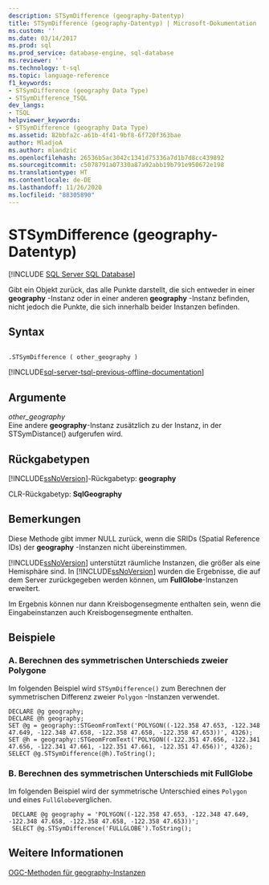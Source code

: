```yaml
---
description: STSymDifference (geography-Datentyp)
title: STSymDifference (geography-Datentyp) | Microsoft-Dokumentation
ms.custom: ''
ms.date: 03/14/2017
ms.prod: sql
ms.prod_service: database-engine, sql-database
ms.reviewer: ''
ms.technology: t-sql
ms.topic: language-reference
f1_keywords:
- STSymDifference (geography Data Type)
- STSymDifference_TSQL
dev_langs:
- TSQL
helpviewer_keywords:
- STSymDifference (geography Data Type)
ms.assetid: 82bbfa2c-a61b-4f41-9bf8-6f720f363bae
author: MladjoA
ms.author: mlandzic
ms.openlocfilehash: 26536b5ac3042c1341d75336a7d1b7d8cc439892
ms.sourcegitcommit: c5078791a07330a87a92abb19b791e950672e198
ms.translationtype: HT
ms.contentlocale: de-DE
ms.lasthandoff: 11/26/2020
ms.locfileid: "88305890"
---
```

# <a name="stsymdifference-geography-data-type"></a>STSymDifference (geography-Datentyp)
[!INCLUDE [SQL Server SQL Database](../../includes/applies-to-version/sql-asdb.md)]

  Gibt ein Objekt zurück, das alle Punkte darstellt, die sich entweder in einer **geography** -Instanz oder in einer anderen **geography** -Instanz befinden, nicht jedoch die Punkte, die sich innerhalb beider Instanzen befinden.  
  
## <a name="syntax"></a>Syntax  
  
```  
  
.STSymDifference ( other_geography )  
```  
  
[!INCLUDE[sql-server-tsql-previous-offline-documentation](../../includes/sql-server-tsql-previous-offline-documentation.md)]

## <a name="arguments"></a>Argumente
 *other_geography*  
 Eine andere **geography**-Instanz zusätzlich zu der Instanz, in der STSymDistance() aufgerufen wird.  
  
## <a name="return-types"></a>Rückgabetypen  
 [!INCLUDE[ssNoVersion](../../includes/ssnoversion-md.md)]-Rückgabetyp: **geography**  
  
 CLR-Rückgabetyp: **SqlGeography**  
  
## <a name="remarks"></a>Bemerkungen  
 Diese Methode gibt immer NULL zurück, wenn die SRIDs (Spatial Reference IDs) der **geography** -Instanzen nicht übereinstimmen.  
  
 [!INCLUDE[ssNoVersion](../../includes/ssnoversion-md.md)] unterstützt räumliche Instanzen, die größer als eine Hemisphäre sind. In [!INCLUDE[ssNoVersion](../../includes/ssnoversion-md.md)] wurden die Ergebnisse, die auf dem Server zurückgegeben werden können, um **FullGlobe**-Instanzen erweitert.  
  
 Im Ergebnis können nur dann Kreisbogensegmente enthalten sein, wenn die Eingabeinstanzen auch Kreisbogensegmente enthalten.  
  
## <a name="examples"></a>Beispiele  
  
### <a name="a-computing-the-symmetric-difference-of-two-polygons"></a>A. Berechnen des symmetrischen Unterschieds zweier Polygone  
 Im folgenden Beispiel wird `STSymDifference()` zum Berechnen der symmetrischen Differenz zweier `Polygon` -Instanzen verwendet.  
  
```  
DECLARE @g geography;  
DECLARE @h geography;  
SET @g = geography::STGeomFromText('POLYGON((-122.358 47.653, -122.348 47.649, -122.348 47.658, -122.358 47.658, -122.358 47.653))', 4326);  
SET @h = geography::STGeomFromText('POLYGON((-122.351 47.656, -122.341 47.656, -122.341 47.661, -122.351 47.661, -122.351 47.656))', 4326);  
SELECT @g.STSymDifference(@h).ToString();  
```  
  
### <a name="b-computing-the-symmetric-difference-with-fullglobe"></a>B. Berechnen des symmetrischen Unterschieds mit FullGlobe  
 Im folgenden Beispiel wird der symmetrische Unterschied eines `Polygon` und eines `FullGlobe`verglichen.  
  
```
 DECLARE @g geography = 'POLYGON((-122.358 47.653, -122.348 47.649, -122.348 47.658, -122.358 47.658, -122.358 47.653))';  
 SELECT @g.STSymDifference('FULLGLOBE').ToString();
 ```  
  
## <a name="see-also"></a>Weitere Informationen  
 [OGC-Methoden für geography-Instanzen](../../t-sql/spatial-geography/ogc-methods-on-geography-instances.md)  
  
  
